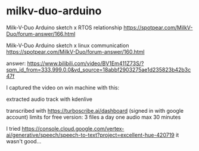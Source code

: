 # milkv-duo-arduino

Milk-V-Duo Arduino sketch x RTOS relationship
https://spotpear.com/MilkV-Duo/forum-answer/166.html

Milk-V-Duo Arduino sketch x linux communication
https://spotpear.com/MilkV-Duo/forum-answer/160.html

answer:
https://www.bilibili.com/video/BV1Em411Z73S/?spm_id_from=333.999.0.0&vd_source=18abbf2903275ae1d235823b42b3c47f

I captured the video on win machine with this:

extracted audio track with kdenlive

transcribed with 
https://turboscribe.ai/dashboard
(signed in with google account)
limits for free version: 
3 files a day
one audio max 30 minutes

I tried
https://console.cloud.google.com/vertex-ai/generative/speech/speech-to-text?project=excellent-hue-420719
it wasn't good...

